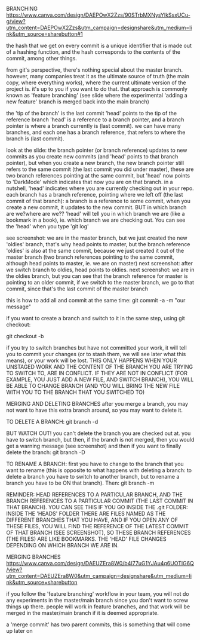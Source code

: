 BRANCHING
https://www.canva.com/design/DAEPOwX2Zzs/90STrbMXNysYIkSsxUCu-g/view?utm_content=DAEPOwX2Zzs&utm_campaign=designshare&utm_medium=link&utm_source=sharebutton#1

the hash that we get on every commit is a unique identifier that is made out of a hashing function, and the hash corresponds to the contents of the commit, among other things.

from git's perspective, there's nothing special about the master branch. however, many companies treat it as the ultimate source of truth (the main copy, where everything works), where the current ultimate version of the project is. it's up to you if you want to do that. that approach is commonly known as 'feature branching' (see slide where the experimental 'adding a new feature' branch is merged back into the main branch)

the 'tip of the branch' is the last commit
'head' points to the tip of the reference branch
'head' is a reference to a branch pointer, and a branch pointer is where a branch currently is (last commit).
we can have many branches, and each one has a branch reference, that refers to where the branch is (last commit).

look at the slide: the branch pointer (or branch reference) updates to new commits as you create new commits (and 'head' points to that branch pointer), but when you create a new branch, the new branch pointer still refers to the same commit (the last commit you did under master), these are two branch references pointing at the same commit, but 'head' now points to 'DarkMode' which indicates that now you are on that branch. in a nutshell, 'head' indicates where you are currently checking out in your repo.
each branch has a branch reference, pointing where we left off (the last commit of that branch): a branch is a reference to some commit, when you create a new commit, it updates to the new commit. BUT in which branch are we?where are we?? 'head' will tell you in which branch we are (like a bookmark in a book), ie. which branch we are checking out.
You can see the 'head' when you type 'git log'

see screenshot: we are in the master branch, but we just created the new 'oldies' branch, that's why head points to master, but the branch reference 'oldies' is also at the same commit, because we just created it out of the master branch (two branch references pointing to the same commit, although head points to master, ie. we are on master)
next screenshot: after we switch branch to oldies, head points to oldies.
next screenshot: we are in the oldies branch, but you can see that the branch reference for master is pointing to an older commit, if we switch to the master branch, we go to that commit, since that's the last commit of the master branch

this is how to add all and commit at the same time:
git commit -a -m "our message"

if you want to create a branch and switch to it in the same step, using git checkout:

git checkout -b <branch-name>

if you try to switch branches but have not committed your work, it will tell you to commit your changes (or to stash them, we will see later what this means), or your work will be lost. THIS ONLY HAPPENS WHEN YOUR UNSTAGED WORK AND THE CONTENT OF THE BRANCH YOU ARE TRYING TO SWITCH TO, ARE IN CONFLICT. IF THEY ARE NOT IN CONFLICT (FOR EXAMPLE, YOU JUST ADD A NEW FILE, AND SWITCH BRANCH), YOU WILL BE ABLE TO CHANGE BRANCH (AND YOU WILL BRING THE NEW FILE WITH YOU TO THE BRANCH THAT YOU SWITCHED TO)

MERGING AND DELETING BRANCHES
after you merge a branch, you may not want to have this extra branch around, so you may want to delete it.

TO DELETE A BRANCH:
git branch -d <branch-name>

BUT WATCH OUT! you can't delete the branch you are checked out at. you have to switch branch, but then, if the branch is not merged, then you would get a warning message (see screenshot) and then if you want to finally delete the branch:
git branch -D <branch-name>

TO RENAME A BRANCH:
first you have to change to the branch that you want to rename (this is opposite to what happens with deleting a branch: to delete a branch you have to switch to another branch, but to rename a branch you have to be ON that branch). Then:
git branch -m <new-name>

REMINDER: HEAD REFERENCES TO A PARTICULAR BRANCH, AND THE BRANCH REFERENCES TO A PARTICULAR COMMIT (THE LAST COMMIT IN THAT BRANCH). YOU CAN SEE THIS IF YOU GO INSIDE THE .git FOLDER: INSIDE THE 'HEADS' FOLDER THERE ARE FILES NAMED AS THE DIFFERENT BRANCHES THAT YOU HAVE, AND IF YOU OPEN ANY OF THESE FILES, YOU WILL FIND THE REFERENCE OF THE LATEST COMMIT OF THAT BRANCH (SEE SCREENSHOT), SO THESE BRANCH REFERENCES (THE FILES) ARE LIKE BOOKMARKS. THE 'HEAD' FILE CHANGES DEPENDING ON WHICH BRANCH WE ARE IN.

MERGING BRANCHES
https://www.canva.com/design/DAEUZEra8W0/b4I77uG1YJAu4q6UOTIG6Q/view?utm_content=DAEUZEra8W0&utm_campaign=designshare&utm_medium=link&utm_source=sharebutton

if you follow the 'feature branching' workflow in your team, you will not do any experiments in the master/main branch since you don't want to screw things up there. people will work in feature branches, and that work will be merged in the master/main branch if it is deemed appropriate.

a 'merge commit' has two parent commits, this is something that will come up later on

